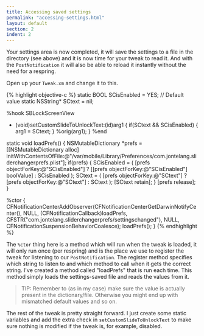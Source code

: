 ```yaml
---
title: Accessing saved settings
permalink: "accessing-settings.html"
layout: default
section: 2
indent: 2
---
```


Your settings area is now completed, it will save the settings to a file in the directory (see above) and it is now time for your tweak to read it. And with the `PostNotification` it will also be able to reload it instantly without the need for a respring.

Open up your `Tweak.xm` and change it to this.


{% highlight objective-c %}
static BOOL SCisEnabled = YES; // Default value
static NSString* SCtext = nil;

%hook SBLockScreenView
- (void)setCustomSlideToUnlockText:(id)arg1
{
	if(SCtext && SCisEnabled)
	{
		arg1 = SCtext;
	}
	%orig(arg1);
}
%end

static void loadPrefs()
{
    NSMutableDictionary *prefs = [[NSMutableDictionary alloc] initWithContentsOfFile:@"/var/mobile/Library/Preferences/com.jontelang.sliderchangerprefs.plist"];
    if(prefs)
    {
    	SCisEnabled = ( [prefs objectForKey:@"SCisEnabled"] ? [[prefs objectForKey:@"SCisEnabled"] boolValue] : SCisEnabled );
    	SCtext = ( [prefs objectForKey:@"SCtext"] ? [prefs objectForKey:@"SCtext"] : SCtext );
    	[SCtext retain];
    }
    [prefs release];
}

%ctor 
{
    CFNotificationCenterAddObserver(CFNotificationCenterGetDarwinNotifyCenter(), NULL, (CFNotificationCallback)loadPrefs, CFSTR("com.jontelang.sliderchangerprefs/settingschanged"), NULL, CFNotificationSuspensionBehaviorCoalesce);
    loadPrefs();
}
{% endhighlight %}
	
The `%ctor` thing here is a method which will run when the tweak is loaded, it will only run once (per respring) and is the place we use to register the tweak for listening to our `PostNotification`. The register method specifies which string to listen to and which method to call when it gets the correct string. I've created a method called "loadPrefs" that is run each time. This method simply loads the settings-saved file and reads the values from it. 

> TIP: Remember to (as in my case) make sure the value is actually present in the dictionary/file. Otherwise you might end up with mismatched default values and so on.

The rest of the tweak is pretty straight forward. I just create some static variables and add the extra check in `setCustomSlideToUnlockText` to make sure nothing is modified if the tweak is, for example, disabled.